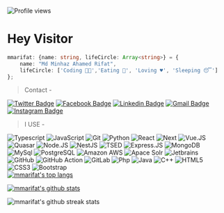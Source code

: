 ![Profile views](https://gpvc.arturio.dev/mmarifat)  

# Hey Visitor 

```typescript
mmarifat: {name: string, lifeCircle: Array<string>} = {
    name: "Md Minhaz Ahamed Rifat",
    lifeCircle: ['Coding 👨‍💻','Eating 🍪', 'Loving ♥', 'Sleeping 😴']
};
```

> Contact - <br>

[![Twitter Badge](https://img.shields.io/badge/-mmarifat6-38C1BF?style=plastic&logo=Twitter&logoColor=white&link=https://twitter.com/mmarifat6/)](https://twitter.com/mmarifat6/)
[![Facebook Badge](https://img.shields.io/badge/-mmarifat-128DC2?style=plastic&logo=Facebook&logoColor=white&link=https://www.facebook.com/mma.rifat6/)](https://www.facebook.com/mma.rifat6/)
[![Linkedin Badge](https://img.shields.io/badge/-mmarifat66-12C27C?style=plastic&logo=Linkedin&logoColor=white&link=https://www.linkedin.com/in/mmarifat66/)](https://www.linkedin.com/in/mmarifat66/)
[![Gmail Badge](https://img.shields.io/badge/-16103325@iubat.edu-BD3307?style=plastic&logo=Gmail&logoColor=white&link=mailto:16103325@iubat.edu)](mailto:16103325@iubat.edu)
[![Instagram Badge](https://img.shields.io/badge/-mma.rifat-C407B5?style=plastic&logo=instagram&logoColor=white&link=https://instagram.com/mmarifat/)](https://instagram.com/mma.rifat)

 > I USE - <br>

![Typescript](https://img.shields.io/badge/-Typescript-8fcfd1?style=plastic&logo=typescript)
![JavaScript](https://img.shields.io/badge/-JavaScript-black?style=plastic&logo=javascript)
![Git](https://img.shields.io/badge/-Git-black?style=plastic&logo=git)
![Python](https://img.shields.io/badge/-Python-black?style=plastic&logo=python)
![React](https://img.shields.io/badge/-React-red?style=plastic&logo=react)
![Next](https://img.shields.io/badge/-Next.Js-black?style=plastic&logo=next.JS)
![Vue.JS](https://img.shields.io/badge/-Vue.Js-3b2e5a?style=plastic&logo=Vue.JS)
![Quasar](https://img.shields.io/badge/-Quasar-0081CB?style=plastic&logo=quasar)
![Node.JS](https://img.shields.io/badge/-Node.JS-092E20?style=plastic&logo=Node.JS)
![NestJS](https://img.shields.io/badge/-Nest.Js-red?style=plastic&logo=nestjs)
![TSED](https://img.shields.io/badge/-TSED-092A20?style=plastic&logo=TSED)
![Express.JS](https://img.shields.io/badge/-Express.JS-092E20?style=plastic&logo=Express.JS)
![MongoDB](https://img.shields.io/badge/-MongoDB-092E20?style=plastic&logo=mongodb)
![MySql](https://img.shields.io/badge/-MySql-blue?style=plastic&logo=my-sql)
![PostgreSQL](https://img.shields.io/badge/-PostgreSQL-blue?style=plastic&logo=postgresql)
![Amazon AWS](https://img.shields.io/badge/Amazon%20AWS-232F3E?style=plastic&logo=amazon-aws)
![Apace Solr](https://img.shields.io/badge/-ApaceSolr-blue?style=plastic&logo=solr)
![Jetbrains](https://img.shields.io/badge/-Jetbrains-007ACC?style=plastic&logo=jetbrains)
![GitHub](https://img.shields.io/badge/-GitHub-181717?style=plastic&logo=github)
![GitHub Action](https://img.shields.io/badge/-GithubAction-blasck?style=plastic&logo=github.action)
![GitLab](https://img.shields.io/badge/-GitLab-FCA121?style=plastic&logo=gitlab)
![Php](https://img.shields.io/badge/-Php-394989?style=plastic&logo=php)
![Java](https://img.shields.io/badge/-Java-3f4441?style=plastic&logo=java)
![C++](https://img.shields.io/badge/-C++-00599C?style=plastic&logo=c)
![HTML5](https://img.shields.io/badge/-HTML5-E34F26?style=plastic&logo=html5&logoColor=white)
![CSS3](https://img.shields.io/badge/-CSS3-1572B6?style=plastic&logo=css3)
![Bootstrap](https://img.shields.io/badge/-Bootstrap-563D7C?style=plastic&logo=bootstrap)
\
[![mmarifat's top langs](https://github-readme-stats.vercel.app/api/top-langs/?username=mmarifat)](https://github.com/anuraghazra/github-readme-stats)

[![mmarifat's github stats](https://github-readme-stats.vercel.app/api?username=mmarifat&theme=white&show_icons=true)](https://github.com/mmarifat)

![mmarifat's github streak stats](https://github-readme-streak-stats.herokuapp.com/?user=najmusshakib350)
